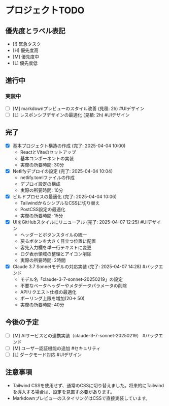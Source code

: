 # プロジェクトTODO
## 優先度とラベル表記
- [!] 緊急タスク
- [H] 優先度高
- [M] 優先度中
- [L] 優先度低

## 進行中
### 実装中
- [ ] [M] markdownプレビューのスタイル改善 (見積: 2h) #UIデザイン
- [ ] [L] レスポンシブデザインの最適化 (見積: 2h) #UIデザイン

## 完了
- [x] 基本プロジェクト構造の作成 (完了: 2025-04-04 10:00)
  - ReactとViteのセットアップ
  - 基本コンポーネントの実装
  - 実際の所要時間: 30分
- [x] Netlifyデプロイの設定 (完了: 2025-04-04 10:04)
  - netlify.tomlファイルの作成
  - デプロイ設定の構成
  - 実際の所要時間: 10分
- [x] ビルドプロセスの最適化 (完了: 2025-04-04 10:06)
  - TailwindからシンプルなCSSに切り替え
  - PostCSS設定の最適化
  - 実際の所要時間: 15分
- [x] UIをGitHubスタイルにリニューアル (完了: 2025-04-07 12:25) #UIデザイン
  - ヘッダーとボタンスタイルの統一
  - 戻るボタンを大きく目立つ位置に配置
  - 客先入力欄を単一行テキストに変更
  - ログ表示領域の整理とアイコン削除
  - 実際の所要時間: 2時間
- [x] Claude 3.7 Sonnetモデルの対応実装 (完了: 2025-04-07 14:28) #バックエンド
  - モデル名「claude-3-7-sonnet-20250219」の設定
  - 不要なベータヘッダーやメタデータパラメータの削除
  - APIリクエスト仕様の最適化
  - ポーリング上限を増加(20→ 50)
  - 実際の所要時間: 40分

## 今後の予定
- [ ] [M] AIサービスとの連携実装（claude-3-7-sonnet-20250219） #バックエンド
- [ ] [M] ユーザー認証機能の追加 #セキュリティ
- [ ] [L] ダークモード対応 #UIデザイン

## 注意事項
- Tailwind CSSを使用せず、通常のCSSに切り替えました。将来的にTailwindを導入する場合は、設定を見直す必要があります。
- MarkdownプレビューのスタイリングはCSSで直接実装しています。
